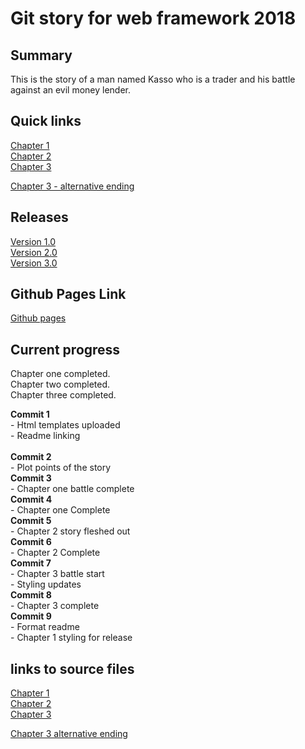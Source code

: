 # Git story for web framework 2018

## Summary
This is the story of a man named Kasso who is a trader and his battle against an evil money lender.

## Quick links
[Chapter 1](Chapter1.html)<br>
[Chapter 2](Chapter2.html) <br>
[Chapter 3](Chapter3.html) <br>

[Chapter 3 - alternative ending](https://github.com/AndrewSherlock/year3-story-2018/blob/alternative_ending/Chapter3.html)<br>

## Releases
[Version 1.0](https://github.com/AndrewSherlock/year3-story-2018/releases/tag/v1.0)<br>
[Version 2.0](https://github.com/AndrewSherlock/year3-story-2018/releases/tag/v2.0)<br>
[Version 3.0](https://github.com/AndrewSherlock/year3-story-2018/releases/tag/v3.0)

## Github Pages Link
[Github pages](https://andrewsherlock.github.io/year3-story-2018/)<br>

## Current progress
Chapter one completed. <br>
Chapter two completed.<br>
Chapter three completed.<br>

**Commit 1** 
    <br>
    -  Html templates uploaded<br>
    -  Readme linking			
    <br>
**Commit 2**
    <br>
    - Plot points of the story
    <br>
**Commit 3**
    <br>
    - Chapter one battle complete
    <br>
**Commit 4**
    <br>
    - Chapter one Complete
    <br>
**Commit 5**
    <br>
    - Chapter 2 story fleshed out
    <br>
**Commit 6** 
    <br>
    - Chapter 2 Complete
    <br>
**Commit 7**
    <br> 
    - Chapter 3 battle start<br>
    - Styling updates
    <br>
**Commit 8**
    <br>
    - Chapter 3 complete
    <br>
**Commit 9**
    <br>
    - Format readme<br>
    - Chapter 1 styling for release
    <br>

## links to source files
[Chapter 1](https://github.com/AndrewSherlock/year3-story-2018/blob/master/Chapter1.html)<br>
[Chapter 2](https://github.com/AndrewSherlock/year3-story-2018/blob/master/Chapter2.html) <br>
[Chapter 3](https://github.com/AndrewSherlock/year3-story-2018/blob/master/Chapter3.html) <br>

[Chapter 3 alternative ending](https://github.com/AndrewSherlock/year3-story-2018/blob/alternative_ending/Chapter3.html)